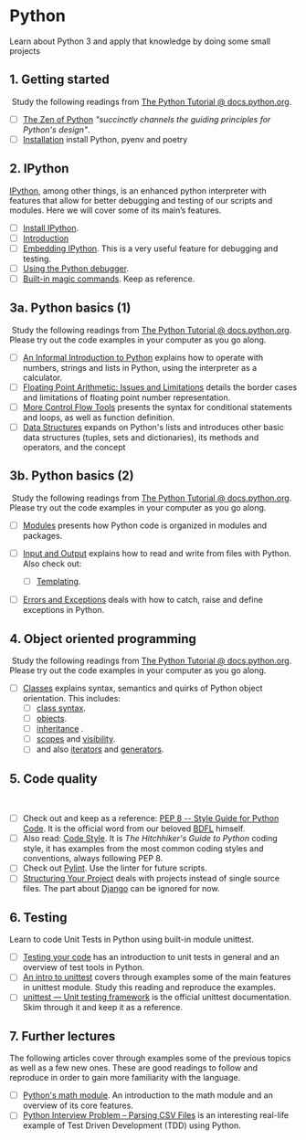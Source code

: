 # Python

Learn about Python 3 and apply that knowledge by doing some small projects

## 1. Getting started
​
Study the following readings from [The Python Tutorial @ docs.python.org](https://docs.python.org/3/tutorial/index.html).
​
- [ ] [The Zen of Python](https://www.python.org/dev/peps/pep-0020/) _"succinctly channels the guiding principles for Python's design"_.
- [ ] [Installation](https://mooveit.atlassian.net/wiki/spaces/ENG/pages/2413495392/Installing+Python) install Python, pyenv and poetry

## 2. IPython

[IPython](https://ipython.readthedocs.io/en/stable/overview.html), among other things, is an enhanced python interpreter with features that allow for better debugging and testing of our scripts and modules. Here we will cover some of its main’s features.
- [ ] [Install IPython](https://ipython.org/install.html).
- [ ] [Introduction](https://ipython.readthedocs.io/en/stable/interactive/tutorial.html)
- [ ] [Embedding IPython](https://ipython.readthedocs.io/en/stable/interactive/reference.html#embedding). This is a very useful feature for debugging and testing.
- [ ] [Using the Python debugger](https://ipython.readthedocs.io/en/stable/interactive/magics.html).
- [ ] [Built-in magic commands](https://ipython.readthedocs.io/en/stable/interactive/magics.html). Keep as reference.

## 3a. Python basics (1)
​
Study the following readings from [The Python Tutorial @ docs.python.org](https://docs.python.org/3/tutorial/index.html). Please try out the code examples in your computer as you go along.
​
- [ ] [An Informal Introduction to Python](https://docs.python.org/3/tutorial/introduction.html) explains how to operate with numbers, strings and lists in Python, using the interpreter as a calculator.
- [ ] [Floating Point Arithmetic: Issues and Limitations](https://docs.python.org/3/tutorial/floatingpoint.html) details the border cases and limitations of floating point number representation.
- [ ] [More Control Flow Tools](https://docs.python.org/3/tutorial/controlflow.html) presents the syntax for conditional statements and loops, as well as function definition.
- [ ] [Data Structures](https://docs.python.org/3/tutorial/datastructures.html) expands on Python's lists and introduces other basic data structures (tuples, sets and dictionaries), its methods and operators, and the concept

## 3b. Python basics (2)
​
Study the following readings from [The Python Tutorial @ docs.python.org](https://docs.python.org/3/tutorial/index.html). Please try out the code examples in your computer as you go along.
​
- [ ] [Modules](https://docs.python.org/3/tutorial/modules.html) presents how Python code is organized in modules and packages.
- [ ] [Input and Output](https://docs.python.org/3/tutorial/inputoutput.html) explains how to read and write from files with Python. Also check out:
  + [ ] [Templating](https://docs.python.org/3/tutorial/stdlib2.html#templating).
- [ ] [Errors and Exceptions](https://docs.python.org/3/tutorial/errors.html) deals with how to catch, raise and define exceptions in Python.


## 4. Object oriented programming
​
Study the following readings from [The Python Tutorial @ docs.python.org](https://docs.python.org/3/tutorial/index.html). Please try out the code examples in your computer as you go along.
​
- [ ] [Classes](https://docs.python.org/3/tutorial/classes.html) explains syntax, semantics and quirks of Python object orientation. This includes:
  + [ ] [class syntax](https://docs.python.org/3/tutorial/classes.html#class-definition-syntax).
  + [ ] [objects](https://docs.python.org/3/tutorial/classes.html#class-objects).
  + [ ] [inheritance](https://docs.python.org/3/tutorial/classes.html#inheritance) .
  + [ ] [scopes](https://docs.python.org/3/tutorial/classes.html#scopes-and-namespaces-example) and [visibility](https://docs.python.org/3/tutorial/classes.html#private-variables).
  + [ ] and also [iterators](https://docs.python.org/3/tutorial/classes.html#iterators) and [generators](https://docs.python.org/3/tutorial/classes.html#generators).

## 5. Code quality
​
- [ ] Check out and keep as a reference:  [PEP 8 -- Style Guide for Python Code](https://www.python.org/dev/peps/pep-0008/). It is the official word from our beloved [BDFL](https://en.wikipedia.org/wiki/Benevolent_dictator_for_life) himself.
- [ ] Also read: [Code Style](https://docs.python-guide.org/writing/style/). It is _The Hitchhiker's Guide to Python_ coding style, it has examples from the most common coding styles and conventions, always following PEP 8.
- [ ] Check out [Pylint](http://pylint.pycqa.org/en/latest/). Use the linter for future scripts.
- [ ] [Structuring Your Project](https://docs.python-guide.org/writing/structure/) deals with projects instead of single source files. The part about [Django](https://www.djangoproject.com/) can be ignored for now.

## 6. Testing

Learn to code Unit Tests in Python using built-in module unittest.

- [ ] [Testing your code](https://docs.python-guide.org/writing/tests/) has an introduction to unit tests in general and an overview of test tools in Python.
- [ ] [An intro to unittest](https://docs.python-guide.org/writing/tests/) covers through examples some of the main features in unittest module. Study this reading and reproduce the examples.
- [ ] [unittest — Unit testing framework](https://docs.python.org/3/library/unittest.html) is the official unittest documentation. Skim through it and keep it as a reference.

## 7. Further lectures


The following articles cover through examples some of the previous topics as well as a few new ones. These are good readings to follow and reproduce in order to gain more familiarity with the language.

- [ ] [Python's math module](https://realpython.com/python-math-module/). An introduction to the math module and an overview of its core features.
- [ ] [Python Interview Problem – Parsing CSV Files](https://realpython.com/python-interview-problem-parsing-csv-files/) is an interesting real-life example of Test Driven Development (TDD) using Python.
